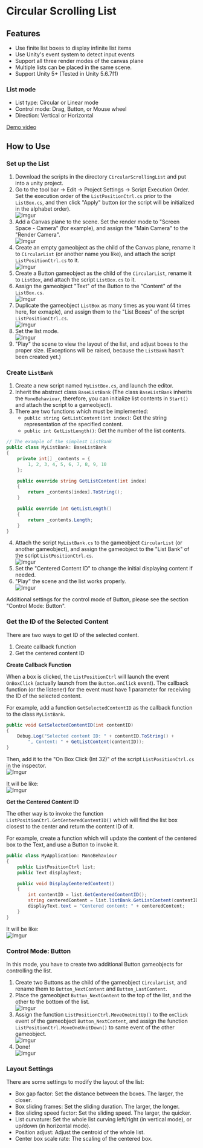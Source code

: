 # Circular Scrolling List

## Features

* Use finite list boxes to display infinite list items
* Use Unity's event system to detect input events
* Support all three render modes of the canvas plane
* Multiple lists can be placed in the same scene.
* Support Unity 5+ (Tested in Unity 5.6.7f1)

### List mode

* List type: Circular or Linear mode
* Control mode: Drag, Button, or Mouse wheel
* Direction: Vertical or Horizontal

[Demo video](https://youtu.be/k63eqwfj-1c)

## How to Use

### Set up the List

1. Download the scripts in the directory `CircularScrollingList` and put into a unity project.
2. Go to the tool bar -> Edit -> Project Settings -> Script Execution Order. Set the execution order of the `ListPositionCtrl.cs` prior to the `ListBox.cs`, and then click "Apply" button (or the script will be initialized in the alphabet order).\
	![Imgur](https://i.imgur.com/cyGnLQ9.png)
3. Add a Canvas plane to the scene. Set the render mode  to "Screen Space - Camera" (for example), and assign the "Main Camera" to the "Render Camera".\
	![Imgur](https://i.imgur.com/YgysLbH.png)
4. Create an empty gameobject as the child of the Canvas plane, rename it to `CircularList` (or another name you like), and attach the script `ListPositionCtrl.cs` to it.\
	![Imgur](https://i.imgur.com/5eU8kPq.png)
5. Create a Button gameobject as the child of the `CircularList`, rename it to `ListBox`, and attach the script `ListBox.cs` to it.
6. Assign the gameobject "Text" of the Button to the "Content" of the `ListBox.cs`.\
	![Imgur](https://i.imgur.com/BbZaece.png)
7. Duplicate the gameobject `ListBox` as many times as you want (4 times here, for exmaple), and assign them to the "List Boxes" of the script `ListPositionCtrl.cs`.\
	![Imgur](https://i.imgur.com/ABxPlrZ.png)
8. Set the list mode.\
	![Imgur](https://i.imgur.com/3B40zJr.png)
9. "Play" the scene to view the layout of the list, and adjust boxes to the proper size. (Exceptions will be raised, because the `ListBank` hasn't been created yet.)

### Create `ListBank`

1. Create a new script named `MyListBox.cs`, and launch the editor.
2. Inherit the abstract class `BaseListBank` (The class `BaseListBank` inherits the `MonoBehaviour`, therefore, you can initialize list contents in `Start()` and attach the script to a gameobject).
3. There are two functions which must be implemented:
	* `public string GetListContent(int index)`: Get the string representation of the specified content.
	* `public int GetListLength()`: Get the number of the list contents.
```csharp
// The example of the simplest ListBank
public class MyListBank: BaseListBank
{
    private int[] _contents = {
        1, 2, 3, 4, 5, 6, 7, 8, 9, 10
    };

    public override string GetListContent(int index)
    {
        return _contents[index].ToString();
    }

    public override int GetListLength()
    {
        return _contents.Length;
    }
}
```
4. Attach the script `MyListBank.cs` to the gameobject `CircularList` (or another gameobject), and assign the gameobject to the "List Bank" of the script `ListPositionCtrl.cs`.\
	![Imgur](https://i.imgur.com/fK47UV5.png)
5. Set the "Centered Content ID" to change the initial displaying content if needed.
6. "Play" the scene and the list works properly.\
	![Imgur](https://i.imgur.com/KHrZZ3o.gif)

Additional settings for the control mode of Button, please see the section "Control Mode: Button".

### Get the ID of the Selected Content

There are two ways to get ID of the selected content.

1. Create callback function
2. Get the centered content ID

**Create Callback Function**

When a box is clicked, the `ListPositionCtrl` will launch the event `OnBoxClick` (actually launch from the `Button.onClick` event). The callback function (or the listener) for the event must have 1 parameter for receiving the ID of the selected content.

For example, add a function `GetSelectedContentID` as the callback function to the class `MyListBank`.

```csharp
public void GetSelectedContentID(int contentID)
{
    Debug.Log("Selected content ID: " + contentID.ToString() +
        ", Content: " + GetListContent(contentID));
}
```

Then, add it to the "On Box Click (Int 32)" of the script `ListPositionCtrl.cs` in the inspector.\
![Imgur](https://i.imgur.com/EmzRYr2.png)

It will be like:\
![Imgur](https://i.imgur.com/khBJMpn.gif)

**Get the Centered Content ID**

The other way is to invoke the function `ListPositionCtrl.GetCenteredContentID()` which will find the list box closest to the center and return the content ID of it.

For example, create a function which will update the content of the centered box to the Text, and use a Button to invoke it.

```csharp
public class MyApplication: MonoBehaviour
{
    public ListPositionCtrl list;
    public Text displayText;

    public void DisplayCenteredContent()
    {
        int contentID = list.GetCenteredContentID();
        string centeredContent = list.listBank.GetListContent(contentID);
        displayText.text = "Centered content: " + centeredContent;
    }
}
```

It will be like:\
![Imgur](https://i.imgur.com/ODVSR2t.gif)

### Control Mode: Button

In this mode, you have to create two additional Button gameobjects for controlling the list.

1. Create two Buttons as the child of the gameobject `CircularList`, and rename them to `Button_NextContent` and `Button_LastContent`.
2. Place the gameobject `Button_NextContent` to the top of the list, and the other to the bottom of the list.\
	![Imgur](https://i.imgur.com/MwasBgp.png)
3. Assign the function `ListPositionCtrl.MoveOneUnitUp()` to the `onClick` event of the gameobject `Button_NextContent`, and assign the function `ListPositionCtrl.MoveOneUnitDown()` to same event of the other gameobject.\
	![Imgur](https://i.imgur.com/jWQLDpj.png)
4. Done!\
	![Imgur](https://i.imgur.com/hbQL73Q.gif)

### Layout Settings

There are some settings to modify the layout of the list:

* Box gap factor: Set the distance between the boxes. The larger, the closer.
* Box sliding frames: Set the sliding duration. The larger, the longer.
* Box sliding speed factor: Set the sliding speed. The larger, the quicker.
* List curvature: Set the whole list curving left/right (in vertical mode), or up/down (in horizontal mode).
* Position adjust: Adjust the centroid of the whole list.
* Center box scale rate: The scaling of the centered box.
